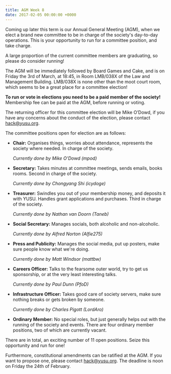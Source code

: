```yaml
---
title: AGM Week 8
date: 2017-02-05 00:00:00 +0000
---
```


Coming up later this term is our Annual General Meeting (AGM), when we elect a brand new committee to be in charge of the society's day-to-day operations. This is your opportunity to run for a committee position, and take charge. 

A large proportion of the current committee members are graduating, so please do consider running! 

The AGM will be immediately followed by Board Games and Cake, and is on Friday the 3rd of March, at 18:45, in Room LMB/038X of the Law and Management Building. LMB/038X is none other than the moot court room, which seems to be a great place for a committee election!

**To run or vote in elections you need to be a paid member of the society!** Membership fee can be paid at the AGM, before running or voting.

The returning officer for this committee election will be Mike O’Dowd, if you have any concerns about the conduct of the election, please contact hack@yusu.org.

The committee positions open for election are as follows:

 - **Chair:** Organises things, worries about attendance, represents the society where needed. In charge of the society.

     *Currently done by Mike O’Dowd (mpod)*

 - **Secretary:** Takes minutes at committee meetings, sends emails, books rooms. Second in charge of the society.

     *Currently done by Chongyang Shi (icydoge)*

 - **Treasurer:** Swindles you out of your membership money, and deposits it with YUSU. Handles grant applications and purchases. Third in charge of the society.

     *Currently done by Nathan van Doorn (Taneb)*

 - **Social Secretary:** Manages socials, both alcoholic and non-alcoholic.

     *Currently done by Alfred Norton (Alfie275)*

 - **Press and Publicity:** Manages the social media, put up posters, make sure people know what we're doing.

     *Currently done by Matt Windsor (mattbw)*

 - **Careers Officer:** Talks to the fearsome outer world, try to get us sponsorship, or at the very least interesting talks.

     *Currently done by Paul Dunn (PfoD)*

 - **Infrastructure Officer:** Takes good care of society servers, make sure nothing breaks or gets broken by someone.

     *Currently done by Charles Pigott (LordAro)*

 - **Ordinary Member:** No special roles, but just generally helps out with the running of the society and events. There are four ordinary member positions, two of which are currently vacant.


There are in total, an exciting number of 11 open positions. Seize this opportunity and run for one!

Furthermore, constitutional amendments can be ratified at the AGM. If you want to propose one, please contact hack@yusu.org. The deadline is noon on Friday the 24th of February.
